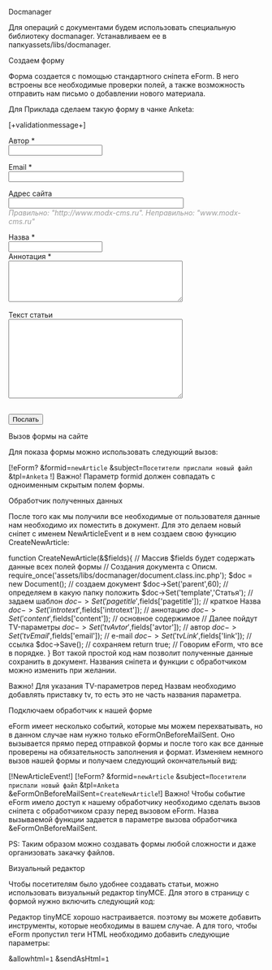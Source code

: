 Docmanager

Для операций с документами будем использовать специальную библиотеку docmanager. Устанавливаем ее в папкуassets/libs/docmanager.

Создаем форму

Форма создается с помощью стандартного сніпета eForm. В него встроены все необходимые проверки полей, а также возможность отправить нам письмо о добавлении нового материала.

Для Приклада сделаем такую форму в чанке Anketa:

<p class="error">[+validationmessage+]</p>
 <form action="[~[*id*]~]" method="post" enctype="multipart/form-data">
     <input type="hidden" name="formid" value="newArticle" />
     <p><label>Автор *</label><br>
     <input class="field" type="text" name="avtor" maxlength="60" eform="Имя автора:string:1:Имя автора нужно обязательно!" /></p>      <p><label>Email *</label><br>
     <input class="field" type="text" name="email" size="40" maxlength="40" eform="Адрес почты:email:0" /></p>      <p><label>Адрес сайта</label><br>
     <input class="field" type="text" name="link" size="40" maxlength="40" eform="Адрес сайта:string:0" /><br>
     <em style="color: #999">Правильно: "http://www.modx-cms.ru". Неправильно: "www.modx-cms.ru"</em></p>      Назва *<br>
     <input name="pagetitle" type="text" eform="Краткое Назва:string:0:Назва обязательно!" /><br>      Аннотация *<br>
     <textarea name="introtext" cols="40" rows="5" eform="Краткое Опис:string:0:Краткое Опис обязательно!"></textarea><br><br>      Текст статьи<br>
     <textarea name="content" cols="40" rows="10" eform="Расширенное Опис:string:0"></textarea><br><br>
     <p><input type="submit" name="frmGo" value="Послать" /></p>
 </form>
Вызов формы на сайте

Для показа формы можно использовать следующий вызов:

[!eForm? &formid=`newArticle` &subject=`Посетители прислали новый файл` &tpl=`Anketa` !]
Важно! Параметр formid должен совпадать с одноименным скрытым полем формы.

Обработчик полученных данных

После того как мы получили все необходимые от пользователя данные нам необходимо их поместить в документ. Для это делаем новый сніпет с именем NewArticleEvent и в нем создаем свою функцию CreateNewArticle:

function CreateNewArticle(&$fields){
     // Массив $fields будет содержать данные всех полей формы
     // Создания документа с Описм.
     require_once('assets/libs/docmanager/document.class.inc.php');
     $doc = new Document(); // создаем документ
     $doc->Set('parent',60); // определяем в какую папку положить
     $doc->Set('template','Статья'); // задаем шаблон
     $doc->Set('pagetitle',$fields['pagetitle']); // краткое Назва
     $doc->Set('introtext',$fields['introtext']); // аннотацию
     $doc->Set('content',$fields['content']); // основное содержимое
     // Далее пойдут TV-параметры
     $doc->Set('tvAvtor',$fields['avtor']); // автор
     $doc->Set('tvEmail',$fields['email']); // e-mail
     $doc->Set('tvLink',$fields['link']); // ссылка
     $doc->Save(); // сохраняем
     return true; // Говорим eForm, что все в порядке. }
Вот такой простой код нам позволит полученные данные сохранить в документ. Названия сніпета и функции с обработчиком можно изменить при желании.

Важно! Для указания TV-параметров перед Назвам необходимо добавлять приставку tv, то есть  это не часть названия параметра.

Подключаем обработчик к нашей форме

eForm имеет несколько событий, которые мы можем перехватывать, но в данном случае нам нужно только eFormOnBeforeMailSent. Оно вызывается прямо перед отправкой формы и после того как все данные проверены на обязательность заполнения и формат. Изменяем немного вызов нашей формы и получаем следующий окончательный вид:

[!NewArticleEvent!]
 [!eForm? &formid=`newArticle` &subject=`Посетители прислали новый файл` &tpl=`Anketa` &eFormOnBeforeMailSent=`CreateNewArticle`!]
Важно! Чтобы событие eForm имело доступ к нашему обработчику необходимо сделать вызов сніпета с обработчиком сразу перед вызовом eForm. Назва вызываемой функции задается в параметре вызова обработчика &eFormOnBeforeMailSent.

PS: Таким образом можно создавать формы любой сложности и даже организовать закачку файлов.

Визуальный редактор

Чтобы посетителям было удобнее создавать статьи, можно использовать визуальный редактор tinyMCE.  Для этого в страницу с формой нужно включить следующий код:

<script language="javascript" type="text/javascript" src="assets/plugins/tinymce212/jscripts/tiny_mce/tiny_mce.js"></script>
 <script language="javascript" type="text/javascript">
 tinyMCE.init({
 // Общие настройки
 language : 'ru',
 mode : "textareas",
 theme : "advanced",
 plugins : "emotions,preview,searchreplace,contextmenu,paste,fullscreen,visualchars",
 // Настройки темы
 theme_advanced_buttons1 : "code,|,undo,redo,|,bold,italic,underline,strikethrough,|,removeformat,cut,copy,paste,|,bullist,numlist,|,link,unlink,|,image,|,sub,sup,|,charmap,formatselect",
 theme_advanced_buttons2 : "",
 theme_advanced_toolbar_location : "top",
 theme_advanced_toolbar_align : "left",
 theme_advanced_statusbar_location : "bottom",
 theme_advanced_resizing : true,
 // Подключение нужного CSS стиля
 content_css : "assest/templates/me_template/style.css"
 });
 </script>
Редактор tinyMCE хорошо настраивается. поэтому вы можете добавить инструменты, которые необходимы в вашем случае.  А для того, чтобы eForm пропустил теги HTML необходимо добавить следующие параметры:

&allowhtml=`1` &sendAsHtml=`1`